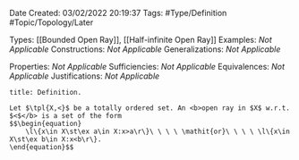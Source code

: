 <div class="topSpace"></div>

Date Created: 03/02/2022 20:19:37
Tags: #Type/Definition #Topic/Topology/Later

Types: [[Bounded Open Ray]], [[Half-infinite Open Ray]]
Examples: <i>Not Applicable</i>
Constructions: <i>Not Applicable</i>
Generalizations: <i>Not Applicable</i>

Properties: <i>Not Applicable</i>
Sufficiencies: <i>Not Applicable</i>
Equivalences: <i>Not Applicable</i>
Justifications: <i>Not Applicable</i>

``` ad-Definition
title: Definition.

Let $\tpl{X,<}$ be a totally ordered set. An <b>open ray in $X$ w.r.t. $<$</b> is a set of the form
$$\begin{equation}
    \l\{x\in X\st\ex a\in X:x>a\r\}\ \ \ \ \mathit{or}\ \ \ \ \l\{x\in X\st\ex b\in X:x<b\r\}.
\end{equation}$$

```
